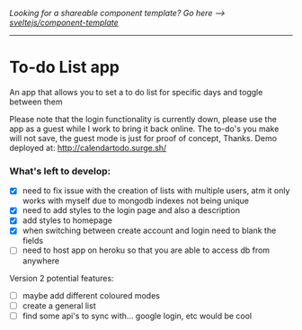 *Looking for a shareable component template? Go here --> [sveltejs/component-template](https://github.com/sveltejs/component-template)*

---

# To-do List app

An app that allows you to set a to do list for specific days and toggle between them

Please note that the login functionality is currently down, please use the app as a guest while I work to bring it back online. The to-do's you make will not save, the guest mode is just for proof of concept, Thanks.
Demo deployed at: http://calendartodo.surge.sh/




### What's left to develop:
- [x] need to fix issue with the creation of lists with multiple users, atm it only works with myself due to mongodb indexes not being unique
- [x] need to add styles to the login page and also a description
- [x] add styles to homepage
- [x] when switching between create account and login need to blank the fields
- [ ] need to host app on heroku so that you are able to access db from anywhere

Version 2 potential features:
- [ ] maybe add different coloured modes
- [ ] create a general list
- [ ] find some api's to sync with... google login, etc would be cool
